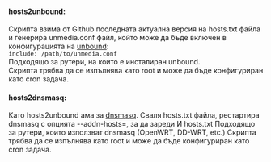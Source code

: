 #### hosts2unbound:   
Скрипта взима от Github последната актуална версия на hosts.txt файла и генерира unmedia.conf
файл, който може да бъде включен в конфигурацията на [unbound](https://unbound.net/):   
`include: /path/to/unmedia.conf`   
Подходящо за рутери, на които е инсталиран unbound.   
Скрипта трябва да се изпълнява като root и може да бъде конфигуриран като cron задача.

#### hosts2dnsmasq:   
Като hosts2unbound ама за [dnsmasq](http://www.thekelleys.org.uk/dnsmasq/doc.html).
Сваля hosts.txt файла, рестартира dnsmasq с опцията --addn-hosts=, за да зареди И hosts.txt
Подходящо за рутери, които използват dnsmasq (OpenWRT, DD-WRT, etc.)
Скрипта трябва да се изпълнява като root и може да бъде конфигуриран като cron задача.
